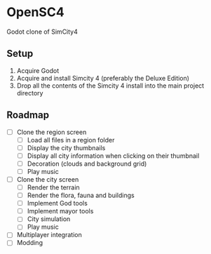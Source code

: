 # OpenSC4
Godot clone of SimCity4

## Setup

1. Acquire Godot
2. Acquire and install Simcity 4 (preferably the Deluxe Edition)
3. Drop all the contents of the Simcity 4 install into the main project directory

## Roadmap

- [ ] Clone the region screen
    - [ ] Load all files in a region folder
    - [ ] Display the city thumbnails
    - [ ] Display all city information when clicking on their thumbnail
    - [ ] Decoration (clouds and background grid)
    - [ ] Play music
- [ ] Clone the city screen
    - [ ] Render the terrain
    - [ ] Render the flora, fauna and buildings
    - [ ] Implement God tools
    - [ ] Implement mayor tools
    - [ ] City simulation
    - [ ] Play music
- [ ] Multiplayer integration
- [ ] Modding
